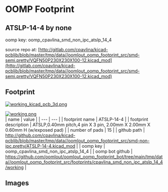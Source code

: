 # OOMP Footprint  
## ATSLP-14-4  by none  
  
oomp key: oomp_cpavlina_smd_non_ipc_atslp_14_4  
  
source repo at: [http://gitlab.com/cpavlina/kicad-pcblib/blob/master/tmp/data//oomlout_oomp_footprint_src/smd-semi.pretty/VQFN50P230X230X100-12.kicad_mod](http://gitlab.com/cpavlina/kicad-pcblib/blob/master/tmp/data//oomlout_oomp_footprint_src/smd-semi.pretty/VQFN50P230X230X100-12.kicad_mod)  
## Footprint  
  
[![working_kicad_pcb_3d.png](working_kicad_pcb_3d_600.png)](working_kicad_pcb_3d.png)  
  
[![working.png](working_600.png)](working.png)  
| name | value | 
| --- | --- | 
| footprint name | ATSLP-14-4 | 
| footprint description | ATSLP,0.40mm pitch,4 pin X 3 pin, 2.00mm X 2.00mm X 0.60mm H (w/exposed pad) | 
| number of pads | 15 | 
| github path | http://github.com/cpavlina/kicad-pcblib/blob/master/tmp/data//oomlout_oomp_footprint_src/smd-non-ipc.pretty/ATSLP-14-4.kicad_mod | 
| oomp key | oomp_cpavlina_smd_non_ipc_atslp_14_4 | 
| oomp bot github | https://github.com/oomlout/oomlout_oomp_footprint_bot/tree/main/tmp/data//oomlout_oomp_footprint_src/footprints/cpavlina_smd_non_ipc_atslp_14_4/working | 
## Images  

